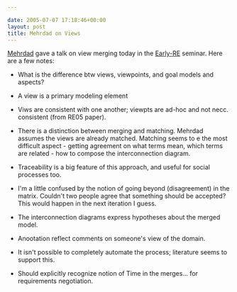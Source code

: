 ```yaml
---

date: 2005-07-07 17:18:46+00:00
layout: post
title: Mehrdad on Views
---
```


[Mehrdad](http://www.cs.toronto.edu/~mehrdad/) gave a talk on view merging today in the [Early-RE](http://www.cs.toronto.edu/km/istar/EarlyREseminars.html) seminar. Here are a few notes:




	
  * What is the difference btw views, viewpoints, and goal models and aspects?

	
  * A view is a primary modeling element

	
  * Viws are consistent with one another; viewpts are ad-hoc and not necc. consistent (from RE05 paper).

	
  * There is a distinction between merging and matching.  Mehrdad assumes the views are already matched.  Matching seems to e the most difficult aspect - getting agreement on what terms mean, which terms are related - how to compose the interconnection diagram.

	
  * Traceability is a big feature of this approach, and useful for social processes too.

	
  * I'm a little confused by the notion of going beyond (disagreement) in the matrix.  Couldn't two people agree that something should be accepted?  This would happen in the next iteration I guess.

	
  * The interconnection diagrams express hypotheses about the merged model.

	
  * Anootation reflect comments on someone's view of the domain.

	
  * It isn't possible to completely automate the process; literature seems to support this.

	
  * Should explicitly recognize notion of Time in the merges... for requirements negotiation.


